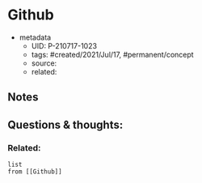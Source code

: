 ---
---

# Github

- metadata
	- UID: P-210717-1023
	- tags: #created/2021/Jul/17, #permanent/concept 
	- source: 
	- related: 

## Notes


## Questions & thoughts:


### Related:
```dataview
list
from [[Github]]
```